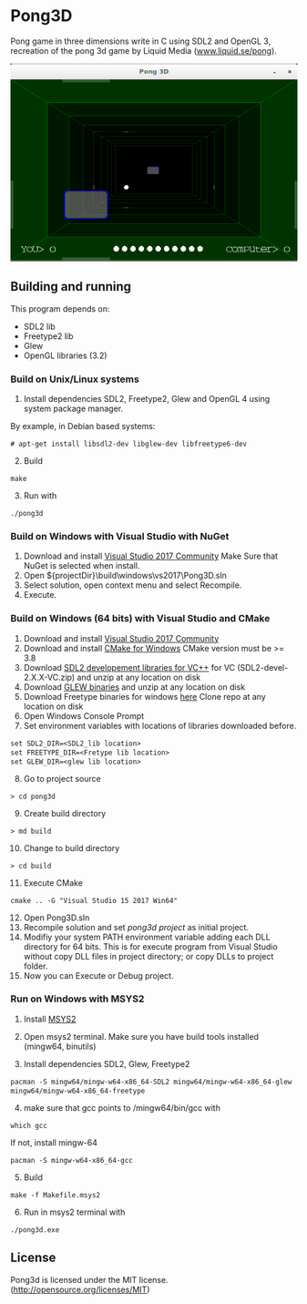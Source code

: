 # Pong3D

Pong game in three dimensions write in C using SDL2 and OpenGL 3, recreation of the pong 3d game by Liquid Media (www.liquid.se/pong).

![Pong3D](screenshot.png)

## Building and running

This program depends on:

* SDL2 lib
* Freetype2 lib
* Glew
* OpenGL libraries (3.2)


### Build on Unix/Linux systems

1. Install dependencies SDL2, Freetype2, Glew and OpenGL 4 using system package manager.

By example, in Debian based systems:

```
# apt-get install libsdl2-dev libglew-dev libfreetype6-dev
```

2. Build

```
make
```

3. Run with

```
./pong3d
```

### Build on Windows with Visual Studio with NuGet

1. Download and install [Visual Studio 2017 Community](https://www.visualstudio.com/thank-you-downloading-visual-studio/?sku=Community&rel=15) Make Sure that NuGet is selected when install.
2. Open ${projectDir}\build\windows\vs2017\Pong3D.sln
3. Select solution, open context menu and select Recompile.
4. Execute.

### Build on Windows (64 bits) with Visual Studio and CMake

1. Download and install [Visual Studio 2017 Community](https://www.visualstudio.com/thank-you-downloading-visual-studio/?sku=Community&rel=15)
2. Download and install [CMake for Windows](https://cmake.org/download/) CMake version must be >= 3.8
3. Download [SDL2 developement libraries for VC++](https://www.libsdl.org/download-2.0.php) for VC (SDL2-devel-2.X.X-VC.zip) and unzip at any location on disk
4. Download [GLEW binaries](http://glew.sourceforge.net/) and unzip at any location on disk
5. Download Freetype binaries for windows [here](https://github.com/ubawurinna/freetype-windows-binaries) Clone repo at any location on disk
6. Open Windows Console Prompt
7. Set environment variables with locations of libraries downloaded before.

```
set SDL2_DIR=<SDL2_lib location>
set FREETYPE_DIR=<Fretype lib location>
set GLEW_DIR=<glew lib location>
```

8. Go to project source

```
> cd pong3d
```

9. Create build directory

```
> md build
```

10. Change to build directory

```
> cd build
```

11. Execute CMake

```
cmake .. -G "Visual Studio 15 2017 Win64"
```

12. Open Pong3D.sln
13. Recompile solution and set *pong3d project* as initial project.
14. Modifiy your system PATH environment variable adding each DLL directory for 64 bits. This is for execute program from Visual Studio without copy DLL files in project directory; or copy DLLs to project folder.
15. Now you can Execute or Debug project.


### Run on Windows with MSYS2

1. Install [MSYS2](https://www.msys2.org/)

2. Open msys2 terminal. Make sure you have build tools installed (mingw64, binutils)

3. Install dependencies SDL2, Glew, Freetype2

```
pacman -S mingw64/mingw-w64-x86_64-SDL2 mingw64/mingw-w64-x86_64-glew mingw64/mingw-w64-x86_64-freetype
```
4. make sure that gcc points to /mingw64/bin/gcc with

```
which gcc
```

If not, install mingw-64

```
pacman -S mingw-w64-x86_64-gcc
```

5. Build

```
make -f Makefile.msys2
```

6. Run in msys2 terminal with

```
./pong3d.exe
```


## License

Pong3d is licensed under the MIT license. (http://opensource.org/licenses/MIT)
